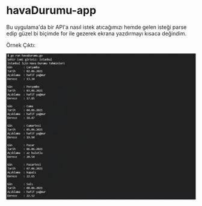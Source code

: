 # havaDurumu-app

Bu uygulama'da bir API'a nasıl istek atıcağımızı hemde gelen isteği parse edip güzel bi biçimde for ile gezerek ekrana yazdırmayı kısaca değindim.

Örnek Çıktı:

![](https://raw.githubusercontent.com/ofarukbicer/golang-ogrenmesi/main/havaDurumu-app/assets/ornek_konsol.jpg)